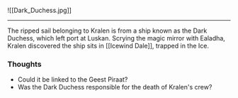 ![[Dark_Duchess.jpg]]

--- 

The ripped sail belonging to Kralen is from a ship known as the Dark Duchess, which left port at Luskan. Scrying the magic mirror with Ealadha, Kralen discovered the ship sits in [[Icewind Dale]], trapped in the Ice.


### Thoughts
- Could it be linked to the Geest Piraat?
- Was the Dark Duchess responsible for the death of Kralen's crew?